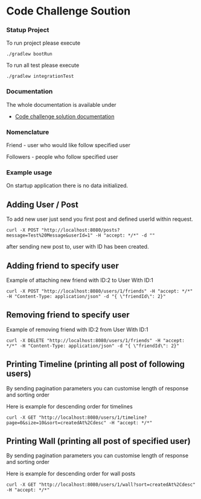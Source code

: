 # Code Challenge Soution


### Statup Project
To run project please execute
```
./gradlew bootRun
```

To run all test please execute
```
./gradlew integrationTest
```


### Documentation
The whole documentation is available under 

* [Code challenge solution documentation](http://localhost:8080/swagger-ui/)


### Nomenclature 
Friend - user who would like follow specified user

Followers - people who follow specified user 


### Example usage 
On startup application there is no data initialized.

Adding User / Post
---
To add new user just send you first post and defined userId within request.

```
curl -X POST "http://localhost:8080/posts?message=Test%20Message&userId=1" -H "accept: */*" -d ""
```

after sending new post to, user with ID has been created.

Adding friend to specify user
---

Example of attaching new friend with ID:2 to User With ID:1

```
curl -X POST "http://localhost:8080/users/1/friends" -H "accept: */*" -H "Content-Type: application/json" -d "{ \"friendId\": 2}"
```

Removing friend to specify user
---
Example of removing friend with ID:2 from User With ID:1

```
curl -X DELETE "http://localhost:8080/users/1/friends" -H "accept: */*" -H "Content-Type: application/json" -d "{ \"friendId\": 2}"
```


Printing Timeline (printing all post of following users)
---

By sending pagination parameters you can customise length of response and sorting order 

Here is example for descending order for timelines  
```
curl -X GET "http://localhost:8080/users/1/timeline?page=0&size=10&sort=createdAt%2Cdesc" -H "accept: */*"
```


Printing Wall (printing all post of specified user)
---

By sending pagination parameters you can customise length of response and sorting order 

Here is example for descending order for wall posts  
```
curl -X GET "http://localhost:8080/users/1/wall?sort=createdAt%2Cdesc" -H "accept: */*"
```
